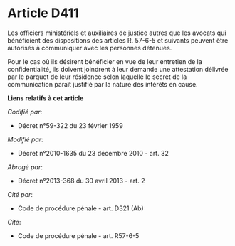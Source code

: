 # Article D411

Les officiers ministériels et auxiliaires de justice autres que les avocats qui bénéficient des dispositions des articles R.
57-6-5 et suivants peuvent être autorisés à communiquer avec les personnes détenues. 

Pour le cas où ils désirent bénéficier en vue de leur entretien de la confidentialité, ils doivent joindrent à leur demande
une attestation délivrée par le parquet de leur résidence selon laquelle le secret de la communication paraît justifié par la
nature des intérêts en cause.

**Liens relatifs à cet article**

_Codifié par_:

  - Décret n°59-322 du 23 février 1959

_Modifié par_:

  - Décret n°2010-1635 du 23 décembre 2010 - art. 32

_Abrogé par_:

  - Décret n°2013-368 du 30 avril 2013 - art. 2

_Cité par_:

  - Code de procédure pénale - art. D321 (Ab)

_Cite_:

  - Code de procédure pénale - art. R57-6-5
